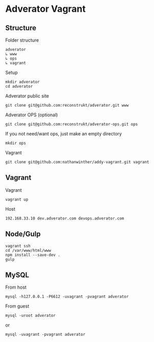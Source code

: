 # Adverator Vagrant

## Structure

Folder structure

```
adverator
↳ www
↳ ops
↳ vagrant
```

Setup

```
mkdir adverator
cd adverator
```

Adverator public site

```
git clone git@github.com:reconstrukt/adverator.git www
```

Adverator OPS (optional)

```
git clone git@github.com:reconstrukt/adverator-ops.git ops
```

If you not need/want ops, just make an empty directory

```
mkdir ops
```

Vagrant

```
git clone git@github.com:nathanwinther/addy-vagrant.git vagrant
```

## Vagrant

Vagrant

```
vagrant up
```

Host

```
192.168.33.10 dev.adverator.com devops.adverator.com
```

## Node/Gulp

```
vagrant ssh
cd /var/www/html/www
npm install --save-dev .
gulp
```

## MySQL

From host

```
mysql -h127.0.0.1 -P6612 -uvagrant -pvagrant adverator
```

From guest

```
mysql -uroot adverator
```

or

```
mysql -uvagrant -pvagrant adverator
```

